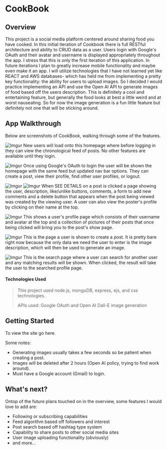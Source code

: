 # CookBook

## Overview
This project is a social media platform centered around sharing food you have cooked. In this initial iteration of Cookbook there is full RESTful architecture and ability to CRUD data as a user. Users login with Google's OAuth and their avatar and username is displayed appropriately throughout the app. I stress that this is only the first iteration of this application. In future iterations I plan to greatly increase mobile functionality and maybe even make it an app. I will utilize technologies that I have not learned yet like REACT and AWS databases- which has held me from implementing a pretty key functionality: the ability for users to upload images. So I decided I would practice implementing an API and use the Open AI API to generate images of food based off the users description. This is definitely a cool and entertaining feature, but generally the food looks at best a little weird and at worst nauseating. So for now the image generation is a fun little feature but definitely not one that will be sticking around. 

## App Walkthrough
Below are screenshots of CookBook, walking through some of the features. 


![Imgur](https://i.imgur.com/BjVkOfS.png)
New users will load onto this homepage where before logging in they can view the chronological feed of posts. No other features are available until they login. 

![Imgur](https://i.imgur.com/Vpa2pg2.png)
Once using Google's OAuth to login the user will be shown the homepage with the same feed but updated nav bar options. They can create a post, view their profile, find other user profiles, or logout. 

![Imgur](https://i.imgur.com/UbmWE2t.png)
![Imgur](https://i.imgur.com/Q5YBdHG.png)
When SEE DETAILS on a post is clicked a page showing the user, description, like/unlike buttons, comments, a form to add new comments and a delete button that appears when the post being viewed was created by the viewing user. A user can also view the poster's profile by clicking on their name at the top. 

![Imgur](https://i.imgur.com/foy82k8.png)
This shows a user's profile page which consists of their username and avatar at the top and a collection of pictures of their posts that once being clicked will bring you to the post's show page. 

![Imgur](https://i.imgur.com/Rairq9N.png)
This is the page a user is shown to create a post. It is pretty bare right now because the only data we need the user to enter is the image description, which will then be used to generate an image. 

![Imgur](https://i.imgur.com/IYNdpky.png)
This is the search page where a user can search for another user and any matching results will be shown. When clicked, the result will take the user to the searched profile page. 


#### Technologies Used
> This project used node.js, mongoDB, express, ejs, and css technologies.
>
> APIs used: Google OAuth and Open AI Dall-E image generation


## Getting Started
To view the site go here. 

Some notes:
- Generating images usually takes a few seconds so be patient when creating a post. 
- Images will be deleted after 2 hours (Open AI policy, trying to find work around).
- Must have a Google account (Gmail) to login.


## What's next?
Ontop of the future plans touched on in the overview, some features I would love to add are:
- Following or subscribing capabilities
- Feed algorithm based off followers and interest
- Post search based off hashtag type system
- Capability to share posts to other social media sites
- User image uploading functionality (obviously)
- and more...



